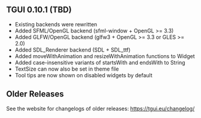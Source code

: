 TGUI 0.10.1  (TBD)
------------------

- Existing backends were rewritten
- Added SFML/OpenGL backend (sfml-window + OpenGL >= 3.3)
- Added GLFW/OpenGL backend (glfw3 + OpenGL >= 3.3 or GLES >= 2.0)
- Added SDL\_Renderer backend (SDL + SDL\_ttf)
- Added moveWithAnimation and resizeWithAnimation functions to Widget
- Added case-insensitive variants of startsWith and endsWith to String
- TextSize can now also be set in theme file
- Tool tips are now shown on disabled widgets by default


Older Releases
--------------

See the website for changelogs of older releases: https://tgui.eu/changelog/
